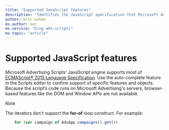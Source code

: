 ```yaml
---
title: "Supported JavaScript features"
description: "Identifies the JavaScript specification that Microsoft Advertising Scripts supports."
author: eric-urban
ms.author: eur
ms.service: "bing-ads-scripts"
ms.topic: "article"
---
```


# Supported JavaScript features

Microsoft Advertising Scripts’ JavaScript engine supports most of [ECMAScript® 2015 Language Specification](http://www.ecma-international.org/ecma-262/6.0/). Use the auto-complete feature in the Scripts editor to confirm support of specific features and objects. Because the script’s code runs on Microsoft Advertising's servers, browser-based features like the DOM and Window APIs are not available.


> [!NOTE]
> The iterators don't support the **for-of** loop construct. For example:
>  
> ```javascript
>     for (var campaign of AdsApp.campaigns().get())
> ```
